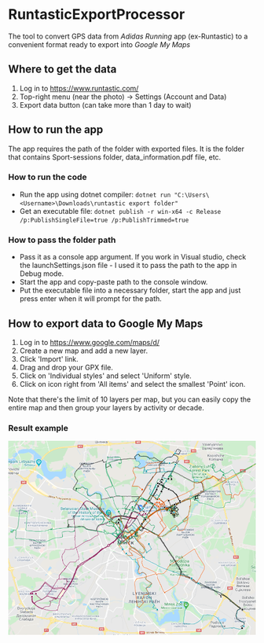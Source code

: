 # RuntasticExportProcessor

The tool to convert GPS data from *Adidas Running* app (ex-Runtastic) to a convenient format ready to export into *Google My Maps*

## Where to get the data
1. Log in to https://www.runtastic.com/
2. Top-right menu (near the photo) -> Settings (Account and Data)
3. Export data button (can take more than 1 day to wait)

## How to run the app
The app requires the path of the folder with exported files. It is the folder that contains Sport-sessions folder, data_information.pdf file, etc.

### How to run the code
- Run the app using dotnet compiler: `dotnet run "C:\Users\<Username>\Downloads\runtastic export folder"`
- Get an executable file: `dotnet publish -r win-x64 -c Release /p:PublishSingleFile=true /p:PublishTrimmed=true`

### How to pass the folder path
- Pass it as a console app argument. If you work in Visual studio, check the launchSettings.json file - I used it to pass the path to the app in Debug mode.
- Start the app and copy-paste path to the console window.
- Put the executable file into a necessary folder, start the app and just press enter when it will prompt for the path.

## How to export data to Google My Maps
1. Log in to https://www.google.com/maps/d/
2. Create a new map and add a new layer.
3. Click 'Import' link.
4. Drag and drop your GPX file.
5. Click on 'Individual styles' and select 'Uniform' style.
6. Click on icon right from 'All items' and select the smallest 'Point' icon.

Note that there's the limit of 10 layers per map, but you can easily copy the entire map and then group your layers by activity or decade.

### Result example
![Alt text](Img/GoogleMyMapsExample.png)
